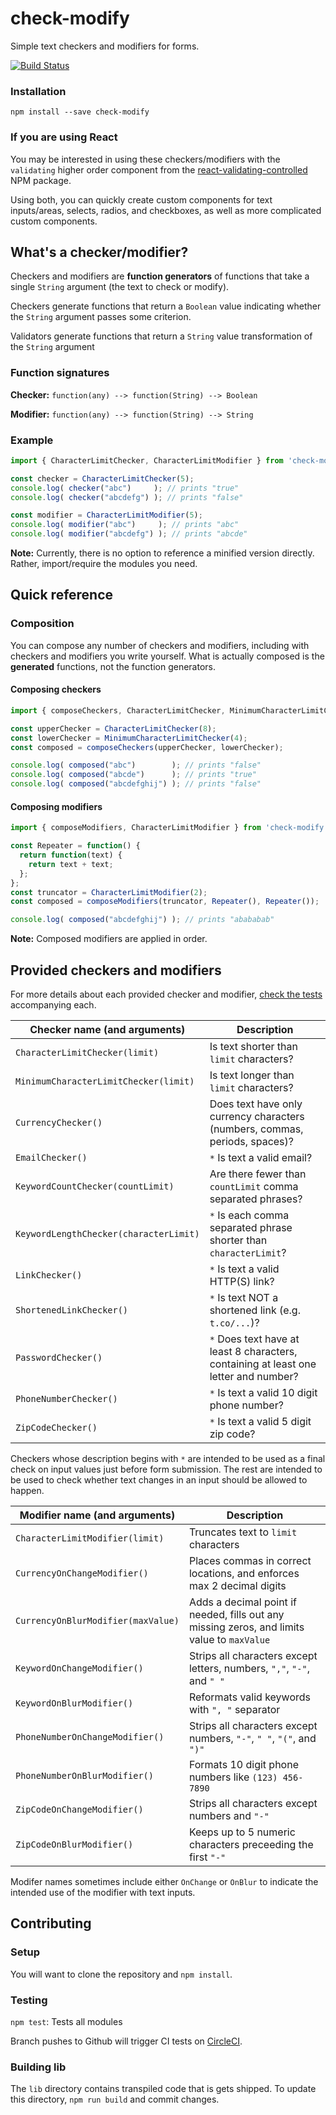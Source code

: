 # check-modify
Simple text checkers and modifiers for forms.

[![Build Status](https://circleci.com/gh/kieferaguilar/check-modify.svg?style=shield&circle-token=6ad4e640b3cd323acb1d04fa8c1404188c393a95)](https://circleci.com/gh/kieferaguilar/check-modify)

### Installation

```
npm install --save check-modify
```

### If you are using React

You may be interested in using these checkers/modifiers with the `validating` higher order component from the [react-validating-controlled](https://www.npmjs.com/package/react-validating-controlled) NPM package.

Using both, you can quickly create custom components for text inputs/areas, selects, radios, and checkboxes, as well as more complicated custom components.

## What's a checker/modifier?

Checkers and modifiers are **function generators** of functions that take a single `String` argument (the text to check or modify).

Checkers generate functions that return a `Boolean` value indicating whether the `String` argument passes some criterion.

Validators generate functions that return a `String` value transformation of the `String` argument

### Function signatures

**Checker:** `function(any) --> function(String) --> Boolean`

**Modifier:** `function(any) --> function(String) --> String`

### Example

```js
import { CharacterLimitChecker, CharacterLimitModifier } from 'check-modify';

const checker = CharacterLimitChecker(5);
console.log( checker("abc")     ); // prints "true"
console.log( checker("abcdefg") ); // prints "false"

const modifier = CharacterLimitModifier(5);
console.log( modifier("abc")     ); // prints "abc"
console.log( modifier("abcdefg") ); // prints "abcde"
```
**Note:** Currently, there is no option to reference a minified version directly. Rather, import/require the modules you need.

## Quick reference

### Composition

You can compose any number of checkers and modifiers, including with checkers and modifiers you write yourself. What is actually composed is the **generated** functions, not the function generators.

#### Composing checkers
```js
import { composeCheckers, CharacterLimitChecker, MinimumCharacterLimitChecker } from 'check-modify';

const upperChecker = CharacterLimitChecker(8);
const lowerChecker = MinimumCharacterLimitChecker(4);
const composed = composeCheckers(upperChecker, lowerChecker);

console.log( composed("abc")        ); // prints "false"
console.log( composed("abcde")      ); // prints "true"
console.log( composed("abcdefghij") ); // prints "false"
```

#### Composing modifiers
```js
import { composeModifiers, CharacterLimitModifier } from 'check-modify';

const Repeater = function() {
  return function(text) {
    return text + text;
  };
};
const truncator = CharacterLimitModifier(2);
const composed = composeModifiers(truncator, Repeater(), Repeater());

console.log( composed("abcdefghij") ); // prints "abababab"
```
**Note:** Composed modifiers are applied in order.

## Provided checkers and modifiers

For more details about each provided checker and modifier, [check the tests](https://github.com/kieferaguilar/check-modify/tree/master/src) accompanying each.

| Checker name (and arguments)           | Description                  
| -------------------------------------- | ---------------------------------------------------------------
| `CharacterLimitChecker(limit)`         | Is text shorter than `limit` characters?
| `MinimumCharacterLimitChecker(limit)`  | Is text longer than `limit` characters?
| `CurrencyChecker()`                    | Does text have only currency characters (numbers, commas, periods, spaces)?
| `EmailChecker()`                       | `*` Is text a valid email?
| `KeywordCountChecker(countLimit)`      | Are there fewer than `countLimit` comma separated phrases?
| `KeywordLengthChecker(characterLimit)` | `*` Is each comma separated phrase shorter than `characterLimit`?
| `LinkChecker()`                        | `*` Is text a valid HTTP(S) link?
| `ShortenedLinkChecker()`               | `*` Is text NOT a shortened link (e.g. `t.co/...`)?
| `PasswordChecker()`                    | `*` Does text have at least 8 characters, containing at least one letter and number?
| `PhoneNumberChecker()`                 | `*` Is text a valid 10 digit phone number?
| `ZipCodeChecker()`                     | `*` Is text a valid 5 digit zip code?

Checkers whose description begins with `*` are intended to be used as a final check on input values just before form submission. The rest are intended to be used to check whether text changes in an input should be allowed to happen.

| Modifier name (and arguments)      | Description                  
| ---------------------------------- | ---------------------------------------------------------------
| `CharacterLimitModifier(limit)`    | Truncates text to `limit` characters
| `CurrencyOnChangeModifier()`       | Places commas in correct locations, and enforces max 2 decimal digits
| `CurrencyOnBlurModifier(maxValue)` | Adds a decimal point if needed, fills out any missing zeros, and limits value to `maxValue`
| `KeywordOnChangeModifier()`        | Strips all characters except letters, numbers, `","`, `"-"`, and `" "`
| `KeywordOnBlurModifier()`          | Reformats valid keywords with `", "` separator
| `PhoneNumberOnChangeModifier()`    | Strips all characters except numbers, `"-"`, `" "`, `"("`, and `")"`
| `PhoneNumberOnBlurModifier()`      | Formats 10 digit phone numbers like `(123) 456-7890`
| `ZipCodeOnChangeModifier()`        | Strips all characters except numbers and `"-"`
| `ZipCodeOnBlurModifier()`          | Keeps up to 5 numeric characters preceeding the first `"-"`

Modifer names sometimes include either `OnChange` or `OnBlur` to indicate the intended use of the modifier with text inputs.

## Contributing

### Setup

You will want to clone the repository and `npm install`.

### Testing

`npm test`: Tests all modules

Branch pushes to Github will trigger CI tests on [CircleCI](https://circleci.com/gh/kieferaguilar/check-modify).

### Building lib

The `lib` directory contains transpiled code that is gets shipped. To update this directory, `npm run build` and commit changes.